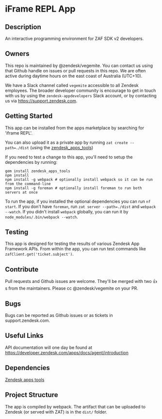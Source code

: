 # iFrame REPL App

## Description
An interactive programming environment for ZAF SDK v2 developers.

## Owners
This repo is maintained by @zendesk/vegemite. You can contact us using that Github handle on issues or pull requests in this repo.
We are often active during daytime hours on the east coast of Australia (UTC+10).

We have a Slack channel called `vegemite` accessible to all Zendesk employees. The broader developer community is encourage to get in
touch with us by using the `zendesk-appdevelopers` Slack account, or by contacting us via https://support.zendesk.com.

## Getting Started
This app can be installed from the apps marketplace by searching for 'iframe REPL'.

You can also upload it as a private app by running `zat create --path=./dist` (using the [zendesk_apps_tools](https://rubygems.org/gems/zendesk_apps_tools))

If you need to test a change to this app, you'll need to setup the dependencies by running:

```
gem install zendesk_apps_tools
npm install
npm install -g webpack # optionally install webpack so it can be run from the command-line
npm install -g foreman # optionally install foreman to run both servers at once
```

To run the app, if you installed the optional dependencies you can run `nf start`.
If you don't have `foreman`, run `zat server --path=./dist` and `webpack --watch`.
If you didn't install `webpack` globally, you can run it by `node_modules/.bin/webpack --watch`.

## Testing
This app is designed for testing the results of various Zendesk App Framework APIs. From within the app, you can run test commands
like `zafClient.get('ticket.subject')`.

## Contribute
Pull requests and Github issues are welcome. They'll be merged with two :+1:s from the maintainers.
Please cc @zendesk/vegemite on your PR.

## Bugs
Bugs can be reported as Github issues or as tickets in support.zendesk.com.

## Useful Links
API documentation will one day be found at https://developer.zendesk.com/apps/docs/agent/introduction

## Dependencies
[Zendesk apps tools](https://github.com/zendesk/zendesk_apps_tools)


## Project Structure
The app is compiled by webpack. The artifact that can be uploaded to Zendesk (or served with ZAT) is in the `dist/` folder.
